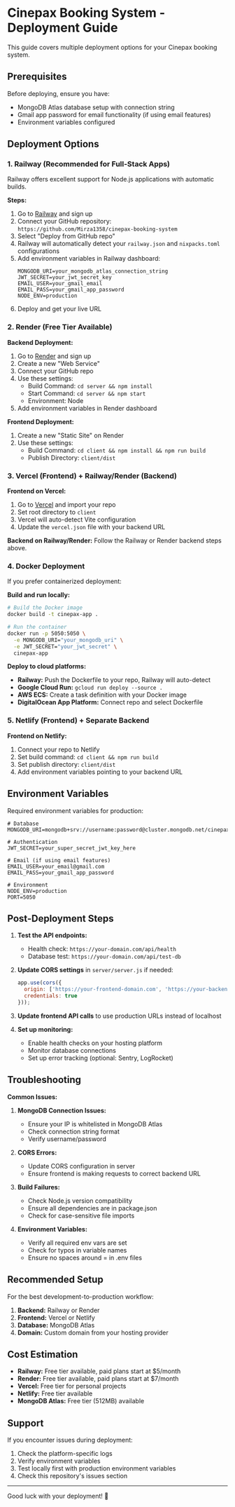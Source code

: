 # Cinepax Booking System - Deployment Guide

This guide covers multiple deployment options for your Cinepax booking system.

## Prerequisites

Before deploying, ensure you have:
- MongoDB Atlas database setup with connection string
- Gmail app password for email functionality (if using email features)
- Environment variables configured

## Deployment Options

### 1. Railway (Recommended for Full-Stack Apps)

Railway offers excellent support for Node.js applications with automatic builds.

**Steps:**
1. Go to [Railway](https://railway.app/) and sign up
2. Connect your GitHub repository: `https://github.com/Mirza1358/cinepax-booking-system`
3. Select "Deploy from GitHub repo"
4. Railway will automatically detect your `railway.json` and `nixpacks.toml` configurations
5. Add environment variables in Railway dashboard:
   ```
   MONGODB_URI=your_mongodb_atlas_connection_string
   JWT_SECRET=your_jwt_secret_key
   EMAIL_USER=your_gmail_email
   EMAIL_PASS=your_gmail_app_password
   NODE_ENV=production
   ```
6. Deploy and get your live URL

### 2. Render (Free Tier Available)

**Backend Deployment:**
1. Go to [Render](https://render.com/) and sign up
2. Create a new "Web Service"
3. Connect your GitHub repo
4. Use these settings:
   - Build Command: `cd server && npm install`
   - Start Command: `cd server && npm start`
   - Environment: Node
5. Add environment variables in Render dashboard

**Frontend Deployment:**
1. Create a new "Static Site" on Render
2. Use these settings:
   - Build Command: `cd client && npm install && npm run build`
   - Publish Directory: `client/dist`

### 3. Vercel (Frontend) + Railway/Render (Backend)

**Frontend on Vercel:**
1. Go to [Vercel](https://vercel.com/) and import your repo
2. Set root directory to `client`
3. Vercel will auto-detect Vite configuration
4. Update the `vercel.json` file with your backend URL

**Backend on Railway/Render:**
Follow the Railway or Render backend steps above.

### 4. Docker Deployment

If you prefer containerized deployment:

**Build and run locally:**
```bash
# Build the Docker image
docker build -t cinepax-app .

# Run the container
docker run -p 5050:5050 \
  -e MONGODB_URI="your_mongodb_uri" \
  -e JWT_SECRET="your_jwt_secret" \
  cinepax-app
```

**Deploy to cloud platforms:**
- **Railway:** Push the Dockerfile to your repo, Railway will auto-detect
- **Google Cloud Run:** `gcloud run deploy --source .`
- **AWS ECS:** Create a task definition with your Docker image
- **DigitalOcean App Platform:** Connect repo and select Dockerfile

### 5. Netlify (Frontend) + Separate Backend

**Frontend on Netlify:**
1. Connect your repo to Netlify
2. Set build command: `cd client && npm run build`
3. Set publish directory: `client/dist`
4. Add environment variables pointing to your backend URL

## Environment Variables

Required environment variables for production:

```env
# Database
MONGODB_URI=mongodb+srv://username:password@cluster.mongodb.net/cinepax

# Authentication
JWT_SECRET=your_super_secret_jwt_key_here

# Email (if using email features)
EMAIL_USER=your_email@gmail.com
EMAIL_PASS=your_gmail_app_password

# Environment
NODE_ENV=production
PORT=5050
```

## Post-Deployment Steps

1. **Test the API endpoints:**
   - Health check: `https://your-domain.com/api/health`
   - Database test: `https://your-domain.com/api/test-db`

2. **Update CORS settings** in `server/server.js` if needed:
   ```javascript
   app.use(cors({ 
     origin: ['https://your-frontend-domain.com', 'https://your-backend-domain.com'],
     credentials: true 
   }));
   ```

3. **Update frontend API calls** to use production URLs instead of localhost

4. **Set up monitoring:**
   - Enable health checks on your hosting platform
   - Monitor database connections
   - Set up error tracking (optional: Sentry, LogRocket)

## Troubleshooting

**Common Issues:**

1. **MongoDB Connection Issues:**
   - Ensure your IP is whitelisted in MongoDB Atlas
   - Check connection string format
   - Verify username/password

2. **CORS Errors:**
   - Update CORS configuration in server
   - Ensure frontend is making requests to correct backend URL

3. **Build Failures:**
   - Check Node.js version compatibility
   - Ensure all dependencies are in package.json
   - Check for case-sensitive file imports

4. **Environment Variables:**
   - Verify all required env vars are set
   - Check for typos in variable names
   - Ensure no spaces around = in .env files

## Recommended Setup

For the best development-to-production workflow:

1. **Backend:** Railway or Render
2. **Frontend:** Vercel or Netlify
3. **Database:** MongoDB Atlas
4. **Domain:** Custom domain from your hosting provider

## Cost Estimation

- **Railway:** Free tier available, paid plans start at $5/month
- **Render:** Free tier available, paid plans start at $7/month
- **Vercel:** Free tier for personal projects
- **Netlify:** Free tier available
- **MongoDB Atlas:** Free tier (512MB) available

## Support

If you encounter issues during deployment:
1. Check the platform-specific logs
2. Verify environment variables
3. Test locally first with production environment variables
4. Check this repository's issues section

---

Good luck with your deployment! 🚀 